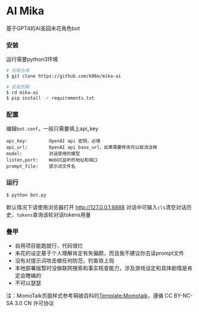 # AI Mika

基于GPT4的AI圣园未花角色bot

### 安装
运行需要python3环境
```bash
# 拉取仓库
$ git clone https://github.com/k96e/mika-ai

# 安装依赖
$ cd mika-ai
$ pip install -r requirements.txt
```

### 配置
编辑`bot.conf`，一般只需要填上api_key
```
api_key:        OpenAI api 密钥，必填
api_url:        OpenAI api base_url，如果需要修改可以取消注释
model:          对话使用的模型
listen,port:    WebUI监听的地址和端口
prompt_file:    提示词文件名
```

### 运行
```bash
$ python bot.py
```
默认情况下请使用浏览器打开 <http://127.0.0.1:8888> 
对话中可输入`cls`清空对话历史，`tokens`查询该轮对话tokens用量

### 叠甲
- 自用项目能跑就行，代码很烂
- 未花的设定基于个人理解肯定有失偏颇，而且我不建议你去读prompt文件
- 没有对提示词攻击做任何防范，钓鱼铁上钩
- 本地部署版暂时没做联网搜索和事实核查能力，涉及游戏设定和具体剧情是肯定会瞎编的
- 不可以瑟瑟

注：MomoTalk页面样式参考萌娘百科的[Template:Momotalk](https://zh.moegirl.org.cn/Template:%E8%94%9A%E8%93%9D%E6%A1%A3%E6%A1%88Momotalk)，遵循 CC BY-NC-SA 3.0 CN 许可协议